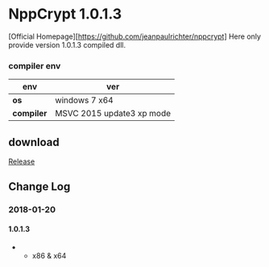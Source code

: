 ﻿# NppCrypt 1.0.1.3
[Official Homepage][https://github.com/jeanpaulrichter/nppcrypt]
Here only provide version 1.0.1.3 compiled dll.

### compiler env
|env   | ver|
| - | - |
|__os__|windows 7 x64|
|__compiler__|MSVC 2015 update3 xp mode|

## download

[Release](https://github.com/JetNpp/NppCrypt/tree/master/bin "Release")

## Change Log

### 2018-01-20
#### 1.0.1.3
- - x86 & x64
